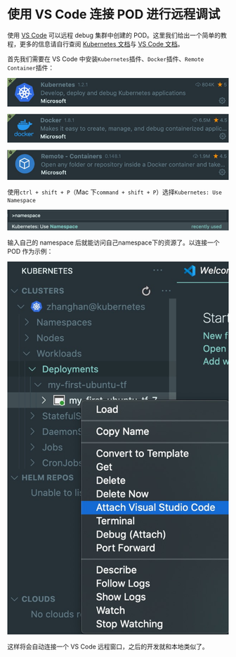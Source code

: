 # 使用 VS Code 连接 POD 进行远程调试

使用 [VS Code](https://code.visualstudio.com/) 可以远程 debug 集群中创建的 POD。这里我们给出一个简单的教程，更多的信息请自行查阅 [Kubernetes 文档](https://kubernetes.io/zh/docs/concepts/services-networking/service/)与 [VS Code 文档](https://code.visualstudio.com/docs/azure/kubernetes)。

首先我们需要在 VS Code 中安装`Kubernetes`插件、`Docker`插件、`Remote Container`插件：

![](assets/images/vsc_k8s_plugin.jpg)

![](assets/images/vsc_docker_plugin.jpg)

![](assets/images/vsc_remote_connector_plugin.jpg)

使用`ctrl + shift + P`（Mac 下`command + shift + P`）选择`Kubernetes: Use Namespace`

![](assets/images/vsc_k8s_select_ns.jpg)

输入自己的 namespace 后就能访问自己namespace下的资源了。以连接一个 POD 作为示例：

![](assets/images/vsc_connect_k8s.jpg)

这样将会自动连接一个 VS Code 远程窗口，之后的开发就和本地类似了。
